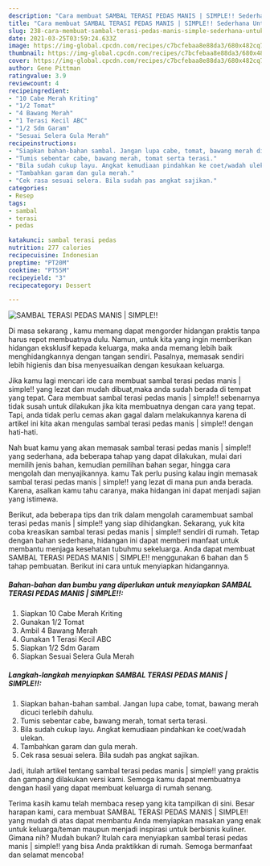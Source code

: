 ```yaml
---
description: "Cara membuat SAMBAL TERASI PEDAS MANIS | SIMPLE!! Sederhana Untuk Jualan"
title: "Cara membuat SAMBAL TERASI PEDAS MANIS | SIMPLE!! Sederhana Untuk Jualan"
slug: 238-cara-membuat-sambal-terasi-pedas-manis-simple-sederhana-untuk-jualan
date: 2021-03-25T03:59:24.633Z
image: https://img-global.cpcdn.com/recipes/c7bcfebaa8e88da3/680x482cq70/sambal-terasi-pedas-manis-simple-foto-resep-utama.jpg
thumbnail: https://img-global.cpcdn.com/recipes/c7bcfebaa8e88da3/680x482cq70/sambal-terasi-pedas-manis-simple-foto-resep-utama.jpg
cover: https://img-global.cpcdn.com/recipes/c7bcfebaa8e88da3/680x482cq70/sambal-terasi-pedas-manis-simple-foto-resep-utama.jpg
author: Gene Pittman
ratingvalue: 3.9
reviewcount: 4
recipeingredient:
- "10 Cabe Merah Kriting"
- "1/2 Tomat"
- "4 Bawang Merah"
- "1 Terasi Kecil ABC"
- "1/2 Sdm Garam"
- "Sesuai Selera Gula Merah"
recipeinstructions:
- "Siapkan bahan-bahan sambal. Jangan lupa cabe, tomat, bawang merah dicuci terlebih dahulu."
- "Tumis sebentar cabe, bawang merah, tomat serta terasi."
- "Bila sudah cukup layu. Angkat kemudiaan pindahkan ke coet/wadah ulekan."
- "Tambahkan garam dan gula merah."
- "Cek rasa sesuai selera. Bila sudah pas angkat sajikan."
categories:
- Resep
tags:
- sambal
- terasi
- pedas

katakunci: sambal terasi pedas 
nutrition: 277 calories
recipecuisine: Indonesian
preptime: "PT20M"
cooktime: "PT55M"
recipeyield: "3"
recipecategory: Dessert

---
```



![SAMBAL TERASI PEDAS MANIS | SIMPLE!!](https://img-global.cpcdn.com/recipes/c7bcfebaa8e88da3/680x482cq70/sambal-terasi-pedas-manis-simple-foto-resep-utama.jpg)

Di masa  sekarang , kamu memang dapat mengorder hidangan praktis tanpa harus repot membuatnya dulu. Namun, untuk kita yang ingin memberikan hidangan eksklusif kepada keluarga, maka anda memang lebih baik menghidangkannya dengan tangan sendiri. Pasalnya, memasak sendiri lebih higienis dan bisa menyesuaikan dengan kesukaan keluarga.

Jika kamu lagi mencari ide cara membuat sambal terasi pedas manis | simple!! yang lezat dan mudah dibuat,maka anda sudah berada di tempat yang tepat. Cara membuat sambal terasi pedas manis | simple!!  sebenarnya tidak susah untuk dilakukan jika kita membuatnya dengan cara yang tepat. Tapi, anda tidak perlu cemas akan gagal dalam melakukannya 
karena di artikel ini kita akan mengulas sambal terasi pedas manis | simple!! dengan hati-hati.  



Nah buat kamu yang akan memasak sambal terasi pedas manis | simple!! yang sederhana, ada beberapa tahap yang dapat dilakukan, mulai dari memilih jenis bahan, kemudian pemilihan bahan segar, hingga cara mengolah dan menyajikannya. kamu Tak perlu pusing kalau ingin memasak sambal terasi pedas manis | simple!! yang lezat di mana pun anda berada. Karena, asalkan kamu  tahu caranya, maka hidangan ini dapat menjadi sajian yang istimewa.

Berikut, ada beberapa tips dan trik dalam mengolah caramembuat sambal terasi pedas manis | simple!! yang siap dihidangkan. Sekarang, yuk kita coba kreasikan sambal terasi pedas manis | simple!! sendiri di rumah. Tetap dengan bahan sederhana, hidangan ini dapat memberi manfaat untuk membantu menjaga kesehatan tubuhmu sekeluarga. Anda dapat membuat SAMBAL TERASI PEDAS MANIS | SIMPLE!! menggunakan 6 bahan dan 5 tahap pembuatan. Berikut ini cara untuk menyiapkan hidangannya.

<!--inarticleads1-->

##### Bahan-bahan dan bumbu yang diperlukan untuk menyiapkan SAMBAL TERASI PEDAS MANIS | SIMPLE!!:

1. Siapkan 10 Cabe Merah Kriting
1. Gunakan 1/2 Tomat
1. Ambil 4 Bawang Merah
1. Gunakan 1 Terasi Kecil ABC
1. Siapkan 1/2 Sdm Garam
1. Siapkan Sesuai Selera Gula Merah




<!--inarticleads2-->

##### Langkah-langkah menyiapkan SAMBAL TERASI PEDAS MANIS | SIMPLE!!:

1. Siapkan bahan-bahan sambal. Jangan lupa cabe, tomat, bawang merah dicuci terlebih dahulu.
1. Tumis sebentar cabe, bawang merah, tomat serta terasi.
1. Bila sudah cukup layu. Angkat kemudiaan pindahkan ke coet/wadah ulekan.
1. Tambahkan garam dan gula merah.
1. Cek rasa sesuai selera. Bila sudah pas angkat sajikan.




Jadi, itulah artikel tentang  sambal terasi pedas manis | simple!!  yang praktis dan gampang dilakukan versi kami. Semoga kamu dapat membuatnya dengan hasil yang dapat membuat keluarga di rumah senang. 

Terima kasih kamu telah membaca resep yang kita tampilkan di sini. Besar harapan kami, cara membuat  SAMBAL TERASI PEDAS MANIS | SIMPLE!! yang mudah di atas dapat membantu Anda menyiapkan masakan yang enak untuk keluarga/teman maupun menjadi inspirasi untuk berbisnis kuliner. Gimana nih? Mudah bukan? Itulah cara menyiapkan sambal terasi pedas manis | simple!! yang bisa Anda praktikkan di rumah. Semoga bermanfaat dan selamat mencoba!

